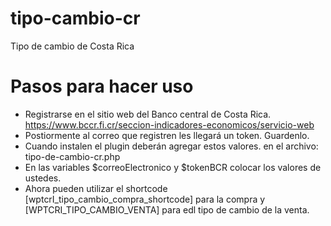 # tipo-cambio-cr
Tipo de cambio de Costa Rica
# Pasos para hacer uso

- Registrarse en el sitio web del Banco central de Costa Rica. https://www.bccr.fi.cr/seccion-indicadores-economicos/servicio-web
- Postiormente al correo que registren les llegará un token. Guardenlo.
- Cuando instalen el plugin deberán agregar estos valores. en el archivo: tipo-de-cambio-cr.php
- En las variables $correoElectronico y $tokenBCR colocar los valores de ustedes.
- Ahora pueden utilizar el shortcode [wptcrI_tipo_cambio_compra_shortcode] para la compra 
y [WPTCRI_TIPO_CAMBIO_VENTA] para edl tipo de cambio de la venta.
